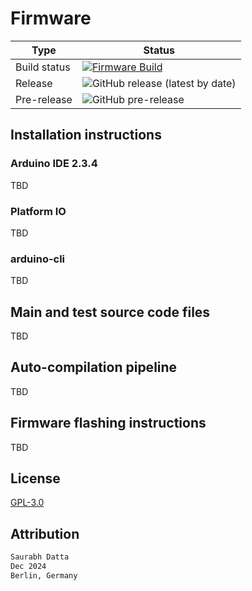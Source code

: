 # Firmware

| Type | Status |
|------|---------|
| Build status | [![Firmware Build](https://github.com/dattasaurabh82/help-button-firmware/actions/workflows/build_main_firmware.yml/badge.svg)](https://github.com/dattasaurabh82/help-button-firmware/actions/workflows/build_main_firmware.yml) |
| Release | ![GitHub release (latest by date)](https://img.shields.io/github/v/release/dattasaurabh82/help-button-firmware?label=release) |
| Pre-release | ![GitHub pre-release](https://img.shields.io/github/v/release/dattasaurabh82/help-button-firmware?include_prereleases&label=pre-release) |

## Installation instructions

### Arduino IDE 2.3.4

TBD

### Platform IO

TBD

### arduino-cli

TBD

## Main and test source code files

TBD

## Auto-compilation pipeline

TBD

## Firmware flashing instructions

TBD

## License

[GPL-3.0](LICENSE)

## Attribution

```txt
Saurabh Datta
Dec 2024
Berlin, Germany
```
